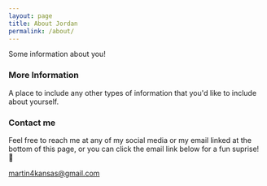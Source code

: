 ```yaml
---
layout: page
title: About Jordan
permalink: /about/
---
```


Some information about you!

### More Information

A place to include any other types of information that you'd like to include about yourself.

### Contact me

Feel free to reach me at any of my social media or my email linked at the bottom of this page, or you can click the email link below for a fun suprise! 🤪

[martin4kansas@gmail.com](mailto:martin4kansas@gmail.com?subject=Helping%20the%20Nigerian%20Prince&body=Hi%20Jordan,%0d%0dI%20would%20like%20to%20help%20the%20Nigerian%20Prince%20you%20were%20talking%20about.%20%20Here%20is%20my%20routing%20and%20account%20number%20for%20upfront%20$2000%20payment:%20YourInformation.%0d%0dSincerely,%0dYourName)
